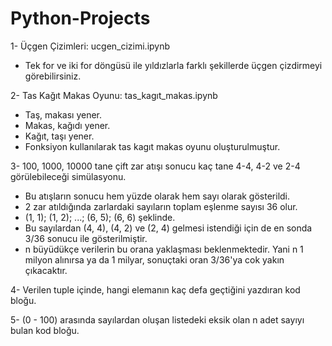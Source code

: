 # Python-Projects

1- Üçgen Çizimleri: ucgen_cizimi.ipynb 

   * Tek for ve iki for döngüsü ile yıldızlarla farklı şekillerde üçgen çizdirmeyi görebilirsiniz.

2- Tas Kağıt Makas Oyunu: tas_kagıt_makas.ipynb

   * Taş, makası yener.
   * Makas, kağıdı yener.
   * Kağıt, taşı yener.
   * Fonksiyon kullanılarak tas kagıt makas oyunu oluşturulmuştur.

3- 100, 1000, 10000 tane çift zar atışı sonucu kaç tane 4-4, 4-2 ve 2-4 görülebileceği simülasyonu.
   
   * Bu atışların sonucu hem yüzde olarak hem sayı olarak gösterildi.
   * 2 zar atıldığında zarlardaki sayıların toplam eşlenme sayısı 36 olur. 
   * (1, 1); (1, 2); ...; (6, 5); (6, 6) şeklinde.
   * Bu sayılardan (4, 4), (4, 2) ve (2, 4) gelmesi istendiği için de en sonda 3/36 sonucu ile gösterilmiştir.
   * n büyüdükçe verilerin bu orana yaklaşması beklenmektedir. Yani n 1 milyon alınırsa ya da 1 milyar, sonuçtaki oran 3/36'ya cok yakın çıkacaktır.

4- Verilen tuple içinde, hangi elemanın kaç defa geçtiğini yazdıran kod bloğu.

5- (0 - 100) arasında sayılardan oluşan listedeki eksik olan n adet sayıyı bulan kod bloğu.
